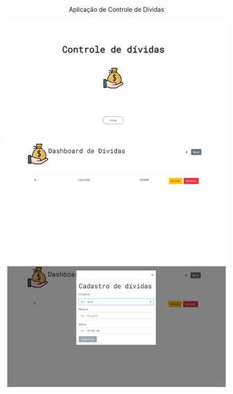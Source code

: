 <div align="center" paddingBottom="20px">
  Aplicação de Controle de Dívidas

![](./src/Components/assets/LandingPage.png)
![](./src/Components/assets/Dashboard.png)
![](./src/Components/assets/Cadastro.png)
</div>
